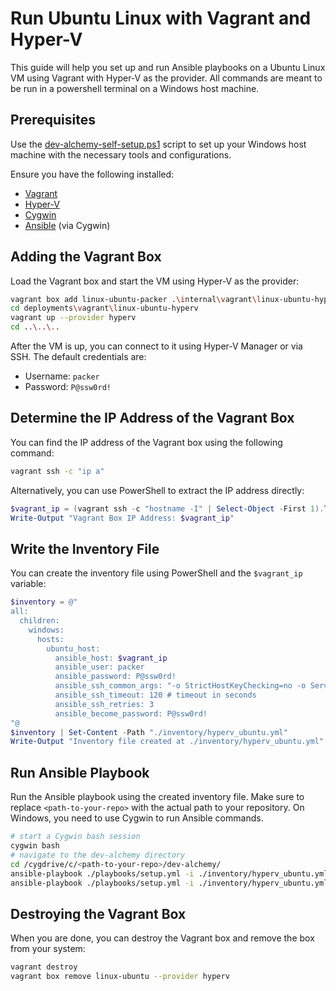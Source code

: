 # Run Ubuntu Linux with Vagrant and Hyper-V

This guide will help you set up and run Ansible playbooks on a Ubuntu Linux VM using Vagrant with Hyper-V as the provider.
All commands are meant to be run in a powershell terminal on a Windows host machine.

## Prerequisites

Use the [dev-alchemy-self-setup.ps1](../../../scripts/windows/dev-alchemy-self-setup.ps1) script to set up your Windows host machine with the necessary tools and configurations.

Ensure you have the following installed:

- [Vagrant](https://www.vagrantup.com/downloads)
- [Hyper-V](https://docs.microsoft.com/en-us/virtualization/hyper-v-on-windows/quick-start/enable-hyper-v)
- [Cygwin](https://www.cygwin.com/install.html)
- [Ansible](https://docs.ansible.com/ansible/latest/installation_guide/intro_installation.html) (via Cygwin)

## Adding the Vagrant Box

Load the Vagrant box and start the VM using Hyper-V as the provider:

```bash
vagrant box add linux-ubuntu-packer .\internal\vagrant\linux-ubuntu-hyperv.box --provider hyperv
cd deployments\vagrant\linux-ubuntu-hyperv
vagrant up --provider hyperv
cd ..\..\..
```

After the VM is up, you can connect to it using Hyper-V Manager or via SSH. The default credentials are:

- Username: `packer`
- Password: `P@ssw0rd!`

## Determine the IP Address of the Vagrant Box

You can find the IP address of the Vagrant box using the following command:

```bash
vagrant ssh -c "ip a"
```

Alternatively, you can use PowerShell to extract the IP address directly:

```powershell
$vagrant_ip = (vagrant ssh -c "hostname -I" | Select-Object -First 1).Trim()
Write-Output "Vagrant Box IP Address: $vagrant_ip"
```

## Write the Inventory File

You can create the inventory file using PowerShell and the `$vagrant_ip` variable:

```powershell
$inventory = @"
all:
  children:
    windows:
      hosts:
        ubuntu_host:
          ansible_host: $vagrant_ip
          ansible_user: packer
          ansible_password: P@ssw0rd!
          ansible_ssh_common_args: "-o StrictHostKeyChecking=no -o ServerAliveInterval=10 -o ServerAliveCountMax=3 -o ControlMaster=no -o ControlPersist=no"
          ansible_ssh_timeout: 120 # timeout in seconds
          ansible_ssh_retries: 3
          ansible_become_password: P@ssw0rd!
"@
$inventory | Set-Content -Path "./inventory/hyperv_ubuntu.yml"
Write-Output "Inventory file created at ./inventory/hyperv_ubuntu.yml"
```

## Run Ansible Playbook

Run the Ansible playbook using the created inventory file. Make sure to replace `<path-to-your-repo>` with the actual path to your repository.
On Windows, you need to use Cygwin to run Ansible commands.

```bash
# start a Cygwin bash session
cygwin bash
# navigate to the dev-alchemy directory
cd /cygdrive/c/<path-to-your-repo>/dev-alchemy/
ansible-playbook ./playbooks/setup.yml -i ./inventory/hyperv_ubuntu.yml -l ubuntu_host -vvv --check
ansible-playbook ./playbooks/setup.yml -i ./inventory/hyperv_ubuntu.yml -l ubuntu_host -vvv
```

## Destroying the Vagrant Box

When you are done, you can destroy the Vagrant box and remove the box from your system:

```bash
vagrant destroy
vagrant box remove linux-ubuntu --provider hyperv
```
